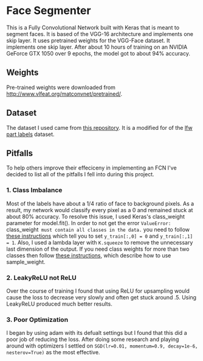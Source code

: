 # Face Segmenter

This is a Fully Convolutional Network built with Keras that is meant to segment faces. It is based of the VGG-16 architecture and implements one skip layer. It uses pretrained weights for the VGG-Face dataset. It implements one skip layer. After about 10 hours of training on an NVIDIA GeForce GTX 1050 over 9 epochs, the model got to about 94% accuracy.

## Weights

Pre-trained weights were downloaded from <http://www.vlfeat.org/matconvnet/pretrained/>.

## Dataset

The dataset I used came from [this repository](https://github.com/arahusky/Tensorflow-Segmentation). It is a modified for of the [lfw part labels](http://vis-www.cs.umass.edu/lfw/part_labels/) dataset.

## Pitfalls

To help others improve their effeciceny in implementing an FCN I've decided to list all of the pitfalls I fell into during this project.

### 1. Class Imbalance

Most of the labels have about a 1/4 ratio of face to background pixels. As a result, my network would classify every pixel as a 0 and remained stuck at about 80% accuracy. To resolve this issue, I used Keras's class_weight parameter for model.fit(). In order to not get the error `ValueError: `class_weight` must contain all classes in the data.` you need to follow [these instructions](https://stackoverflow.com/questions/48254832/keras-class-weight-in-multi-label-binary-classification) which tell you to set `y_train[:,0] = 0` and `y_train[:,1] = 1`. Also, I used a lambda layer with `K.squeeze` to remove the unnecessary last dimension of the output. If you need class weights for more than two classes then follow [these instructions](https://github.com/keras-team/keras/issues/3653), which describe how to use sample_weight.

### 2. LeakyReLU not ReLU

Over the course of training I found that using ReLU for upsampling would cause the loss to decrease very slowly and often get stuck around .5. Using LeakyReLU produced much better results.

### 3. Poor Optimization

I began by using adam with its defualt settings but I found that this did a poor job of reducing the loss. After doing some research and playing around with optimizers I settled on `SGD(lr=0.01, momentum=0.9, decay=1e-6, nesterov=True)` as the most effective.
